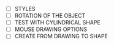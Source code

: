 - [ ] STYLES
- [ ] ROTATION OF THE OBJECT
- [ ] TEST WITH CYLINDRICAL SHAPE
- [ ] MOUSE DRAWING OPTIONS
- [ ] CREATE FROM DRAWING TO SHAPE
